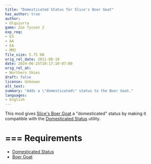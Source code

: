 ```yaml
---
title: "Domesticated Status for Slice's Boer Goat"
has_author: true
author: 
- Ulquiorra
game: Zoo Tycoon 2
exp_req: 
- ES
- AA
- EA
- MM2
file_size: 5.75 KB
orig_rel_date: 2011-08-19
date: 2024-06-25T18:17:10-07:00
orig_rel_at: 
- Northern Skies
draft: false
license: Unknown
alt_text: 
summary: "Adds a \"domesticated\" status to the Boer Goat."
languages:
- English
---
```


This mod gives [Slice's Boer Goat](https://www.zooberry.org/mods/zt2/animals/living/boer-goat/) a "domesticated" status by making it compatible with the [Domesticated Status](https://www.zooberry.org/mods/zt2/tools-utilities/domesticated-status/) utility.

===
Requirements
===

- [Domesticated Status](https://www.zooberry.org/mods/zt2/tools-utilities/domesticated-status/)
- [Boer Goat](https://www.zooberry.org/mods/zt2/animals/living/boer-goat/)

